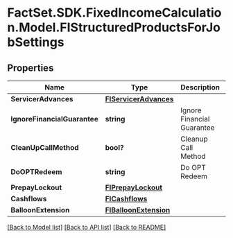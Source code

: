 # FactSet.SDK.FixedIncomeCalculation.Model.FIStructuredProductsForJobSettings

## Properties

Name | Type | Description | Notes
------------ | ------------- | ------------- | -------------
**ServicerAdvances** | [**FIServicerAdvances**](FIServicerAdvances.md) |  | [optional] 
**IgnoreFinancialGuarantee** | **string** | Ignore Financial Guarantee | [optional] 
**CleanUpCallMethod** | **bool?** | Cleanup Call Method | [optional] 
**DoOPTRedeem** | **string** | Do OPT Redeem | [optional] 
**PrepayLockout** | [**FIPrepayLockout**](FIPrepayLockout.md) |  | [optional] 
**Cashflows** | [**FICashflows**](FICashflows.md) |  | [optional] 
**BalloonExtension** | [**FIBalloonExtension**](FIBalloonExtension.md) |  | [optional] 

[[Back to Model list]](../README.md#documentation-for-models) [[Back to API list]](../README.md#documentation-for-api-endpoints) [[Back to README]](../README.md)

